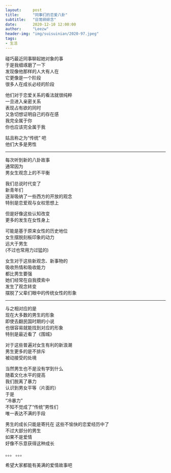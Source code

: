```yaml
---
layout:     post 
title:      "同事们的恋爱八卦"
subtitle:   "日常碎碎念"
date:       2020-12-10 12:00:00
author:     "Leezw"
header-img: "img/suisuinian/2020-97.jpeg"
tags:
- 生活
---
```


碰巧最近同事聊起她对象的事      
于是我细琢磨了一下      
发现像他那样的人大有人在      
它更像是一个阶段      
很多人在成长必经的阶段      

他们对于恋爱关系的看法就很纯粹      
一旦进入亲密关系      
表现占有欲的同时      
又急切想证明自己的存在感      
我完全属于你      
你也应该完全属于我      

姑且称之为“传统” 吧     
他们大多是男性 

-----------     

每次听到新的八卦故事      
通常因为       
男女生观念上的不平衡      

我们总说时代变了      
新青年们      
逐渐吸纳了一些西方的开放的观念      
特别是恋爱观与女权思想上      

但是好像这些认知改变      
更多的发生在女性身上      

可能是基于原来女性的历史地位      
女生摆脱刻板印象的动力      
远大于男生      
(不过也常用力过猛的)      

女生对于这些新观念、新事物的      
吸收热情和吸收能力      
都比男生要强      
她们经常在自我摸索中      
发生了观念转变      
摆脱了父辈们眼中的传统女性的形象      

--------

与之相对应的是      
现在大多数的男生的形象      
即使去翻民国时期的小说      
也很容易就能找到对应的形象      
特别是最近看了《围城》      

对于这些普遍对女生有利的新浪潮      
男生更多的是不排斥      
被动接受的处境      

当然男生也不是没有学到什么      
随着文化水平的提高      
我们脱离了暴力      
认识到男女平等（片面的）      
于是      
“冷暴力”      
不知不觉成了“传统”男性们      
唯一表达不满的手段      

男生的成长只能是寄托在
这些不愉快的恋爱经历中了      
不过大部分的男生       
如果不是爱情       
好像不乐意获得这种成长      

。。。
。。。
      

希望大家都能有美满的爱情故事吧      




